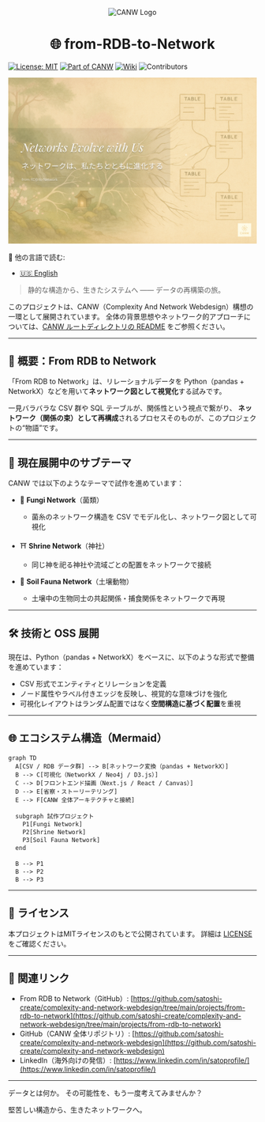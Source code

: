 <p align="center">
  <img src="https://github.com/satoshi-create/complexity-and-network-webdesign/blob/main/docs/branding-mvp-launch/images/logos/logo_cultural-emergent.png" alt="CANW Logo" width="100"/>
</p>

<h1 align="center">🌐 from-RDB-to-Network</h1>


[![License: MIT](https://img.shields.io/badge/License-MIT-green.svg)](./LICENSE)
[![Part of CANW](https://img.shields.io/badge/CANW-ecosystem-blueviolet)](https://github.com/satoshi-create/complexity-and-network-webdesign)
[![Wiki](https://img.shields.io/badge/Wiki-Explore%20More-blue)](https://github.com/satoshi-create/complexity-and-network-webdesign/wiki)
![Contributors](https://img.shields.io/github/contributors/satoshi-create/complexity-and-network-webdesign?color=brightgreen)

[![#03_evolving-network-mvp_faminine_note.png](https://github.com/satoshi-create/complexity-and-network-webdesign/blob/main/docs/branding-mvp-launch/images/sns/03_rdb-to-network/%2303_evolving-network-mvp_faminine_note.png)]()

📘 他の言語で読む:

- [🇺🇸 English](./README.md)

> 静的な構造から、生きたシステムへ —— データの再構築の旅。


このプロジェクトは、CANW（Complexity And Network Webdesign）構想の一環として展開されています。
全体の背景思想やネットワーク的アプローチについては、[CANW ルートディレクトリの README](https://github.com/satoshi-create/complexity-and-network-webdesign) をご参照ください。

---

## 🔄 概要：From RDB to Network

「From RDB to Network」は、リレーショナルデータを Python（pandas + NetworkX）などを用いて**ネットワーク図として視覚化**する試みです。

一見バラバラな CSV 群や SQL テーブルが、関係性という視点で繋がり、
**ネットワーク（関係の束）として再構成**されるプロセスそのものが、このプロジェクトの“物語”です。

---

## 🧪 現在展開中のサブテーマ

CANW では以下のようなテーマで試作を進めています：

* 🍄 **Fungi Network**（菌類）

  * 菌糸のネットワーク構造を CSV でモデル化し、ネットワーク図として可視化
* ⛩ **Shrine Network**（神社）

  * 同じ神を祀る神社や流域ごとの配置をネットワークで接続
* 🐜 **Soil Fauna Network**（土壌動物）

  * 土壌中の生物同士の共起関係・捕食関係をネットワークで再現

---

## 🛠 技術と OSS 展開

現在は、Python（pandas + NetworkX）をベースに、以下のような形式で整備を進めています：

* CSV 形式でエンティティとリレーションを定義
* ノード属性やラベル付きエッジを反映し、視覚的な意味づけを強化
* 可視化レイアウトはランダム配置ではなく**空間構造に基づく配置**を重視

---

## 🌐 エコシステム構造（Mermaid）

```mermaid
graph TD
  A[CSV / RDB データ群] --> B[ネットワーク変換（pandas + NetworkX）]
  B --> C[可視化（NetworkX / Neo4j / D3.js）]
  C --> D[フロントエンド描画（Next.js / React / Canvas）]
  D --> E[省察・ストーリーテリング]
  E --> F[CANW 全体アーキテクチャと接続]

  subgraph 試作プロジェクト
    P1[Fungi Network]
    P2[Shrine Network]
    P3[Soil Fauna Network]
  end

  B --> P1
  B --> P2
  B --> P3
```

---

## 📄 ライセンス

本プロジェクトはMITライセンスのもとで公開されています。
詳細は [LICENSE](./LICENSE) をご確認ください。

---

## 🔗 関連リンク

* From RDB to Network（GitHub）: [https://github.com/satoshi-create/complexity-and-network-webdesign/tree/main/projects/from-rdb-to-network](https://github.com/satoshi-create/complexity-and-network-webdesign/tree/main/projects/from-rdb-to-network)
* GitHub（CANW 全体リポジトリ）: [https://github.com/satoshi-create/complexity-and-network-webdesign](https://github.com/satoshi-create/complexity-and-network-webdesign)
* LinkedIn（海外向けの発信）: [https://www.linkedin.com/in/satoprofile/](https://www.linkedin.com/in/satoprofile/)

---

データとは何か。
その可能性を、もう一度考えてみませんか？

堅苦しい構造から、生きたネットワークへ。
